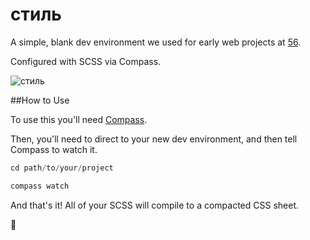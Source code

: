 # стиль

A simple, blank dev environment we used for early web projects at [56](http://56.digital).

Configured with SCSS via Compass.

![стиль](https://raw.githubusercontent.com/Fifty6/YOU-AND-I-ARE-THE-SAME/master/assets/you-and-i-are-the-same.png "стиль")

##How to Use

To use this you'll need [Compass](http://compass-style.org/).

Then, you'll need to direct to your new dev environment, and then tell Compass to watch it.

```python
cd path/to/your/project

compass watch
```

And that's it! All of your SCSS will compile to a compacted CSS sheet.

:leaves:
